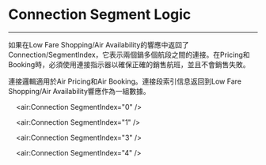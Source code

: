 # Connection Segment Logic

---

如果在Low Fare Shopping/Air Availability的響應中返回了Connection/SegmentIndex，它表示兩個鍋多個航段之間的連接。在Pricing和Booking時，必須使用連接指示器以確保正確的銷售航班，並且不會銷售失敗。

連接邏輯適用於Air Pricing和Air Booking。連接段索引信息返回到Low Fare Shopping/Air Availability響應作為一組數據。

    &lt;air:Connection SegmentIndex="0" /&gt;

    &lt;air:Connection SegmentIndex="1" /&gt;

    &lt;air:Connection SegmentIndex="3" /&gt;

    &lt;air:Connection SegmentIndex="4" /&gt;

